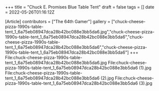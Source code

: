 +++
title = "Chuck E. Promises Blue Table Tent"
draft = false
tags = []
date = 2022-05-26T01:16:12Z

[Article]
contributors = ["The 64th Gamer"]
gallery = ["chuck-cheese-pizza-1990s-table-tent_1_6a75eb08947dca28b42bc088e3bb5da6.jpg","chuck-cheese-pizza-1990s-table-tent_1_6a75eb08947dca28b42bc088e3bb5da6","chuck-cheese-pizza-1990s-table-tent_1_6a75eb08947dca28b42bc088e3bb5da6","chuck-cheese-pizza-1990s-table-tent_1_6a75eb08947dca28b42bc088e3bb5da6"]
+++
<gallery>
File:chuck-cheese-pizza-1990s-table-tent_1_6a75eb08947dca28b42bc088e3bb5da6.jpg
File:chuck-cheese-pizza-1990s-table-tent_1_6a75eb08947dca28b42bc088e3bb5da6 (1).jpg
File:chuck-cheese-pizza-1990s-table-tent_1_6a75eb08947dca28b42bc088e3bb5da6 (2).jpg
File:chuck-cheese-pizza-1990s-table-tent_1_6a75eb08947dca28b42bc088e3bb5da6 (3).jpg
</gallery>